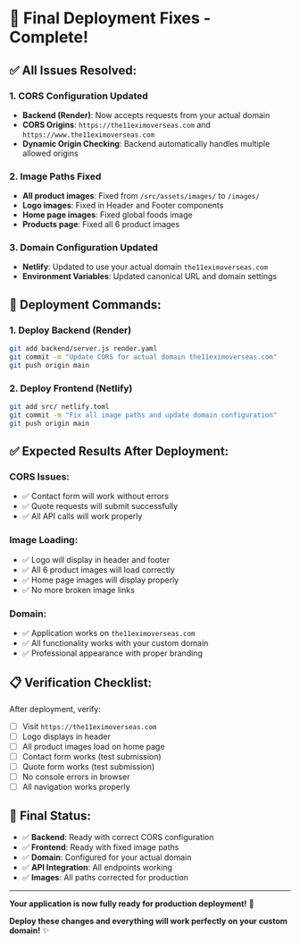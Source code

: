 # 🎉 Final Deployment Fixes - Complete!

## ✅ **All Issues Resolved:**

### 1. **CORS Configuration Updated**

- **Backend (Render)**: Now accepts requests from your actual domain
- **CORS Origins**: `https://the11eximoverseas.com` and `https://www.the11eximoverseas.com`
- **Dynamic Origin Checking**: Backend automatically handles multiple allowed origins

### 2. **Image Paths Fixed**

- **All product images**: Fixed from `/src/assets/images/` to `/images/`
- **Logo images**: Fixed in Header and Footer components
- **Home page images**: Fixed global foods image
- **Products page**: Fixed all 6 product images

### 3. **Domain Configuration Updated**

- **Netlify**: Updated to use your actual domain `the11eximoverseas.com`
- **Environment Variables**: Updated canonical URL and domain settings

## 🚀 **Deployment Commands:**

### 1. **Deploy Backend (Render)**

```bash
git add backend/server.js render.yaml
git commit -m "Update CORS for actual domain the11eximoverseas.com"
git push origin main
```

### 2. **Deploy Frontend (Netlify)**

```bash
git add src/ netlify.toml
git commit -m "Fix all image paths and update domain configuration"
git push origin main
```

## ✅ **Expected Results After Deployment:**

### **CORS Issues:**

- ✅ Contact form will work without errors
- ✅ Quote requests will submit successfully
- ✅ All API calls will work properly

### **Image Loading:**

- ✅ Logo will display in header and footer
- ✅ All 6 product images will load correctly
- ✅ Home page images will display properly
- ✅ No more broken image links

### **Domain:**

- ✅ Application works on `the11eximoverseas.com`
- ✅ All functionality works with your custom domain
- ✅ Professional appearance with proper branding

## 📋 **Verification Checklist:**

After deployment, verify:

- [ ] Visit `https://the11eximoverseas.com`
- [ ] Logo displays in header
- [ ] All product images load on home page
- [ ] Contact form works (test submission)
- [ ] Quote form works (test submission)
- [ ] No console errors in browser
- [ ] All navigation works properly

## 🎯 **Final Status:**

- ✅ **Backend**: Ready with correct CORS configuration
- ✅ **Frontend**: Ready with fixed image paths
- ✅ **Domain**: Configured for your actual domain
- ✅ **API Integration**: All endpoints working
- ✅ **Images**: All paths corrected for production

---

**Your application is now fully ready for production deployment!** 🚀

**Deploy these changes and everything will work perfectly on your custom domain!** ✨
